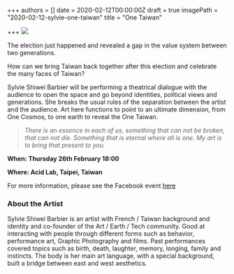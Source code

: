 +++
authors = []
date = 2020-02-12T00:00:00Z
draft = true
imagePath = "2020-02-12-sylvie-one-taiwan"
title = "One Taiwan"

+++
![](/images/2020/02/12/2020-02-12-sylvie-one-taiwan.jpg)

The election just happened and revealed a gap in the value system between two generations.

How can we bring Taiwan back together after this election and celebrate the many faces of Taiwan?

Sylvie Shiwei Barbier will be performing a theatrical dialogue with the audience to open the space and go beyond identities, political views and generations. She breaks the usual rules of the separation between the artist and the audience. Art here functions to point to an ultimate dimension, from One Cosmos, to one earth to reveal the One Taiwan.

> _There is an essence in each of us, something that can not be broken, that can not die. Something that is eternal where all is one. My art is to bring that present to you._

**When: Thursday 26th February 18:00**

**Where: Acid Lab, Taipei, Taiwan**

For more information, please see the Facebook event [here](https://www.facebook.com/events/212832703212522/ "here")

### About the Artist

Sylvie Shiwei Barbier is an artist with French / Taiwan background and identity and co-founder of the Art / Earth / Tech community. Good at interacting with people through different forms such as behavior, performance art, Graphic Photography and films. Past performances covered topics such as birth, death, laughter, memory, longing, family and instincts. The body is her main art language, with a special background, built a bridge between east and west aesthetics.